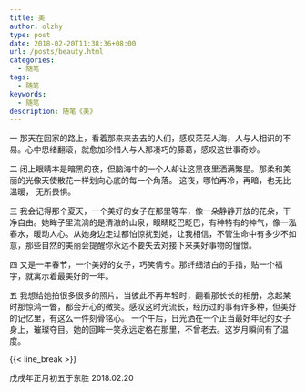 ```yaml
---
title: 美
author: olzhy
type: post
date: 2018-02-20T11:38:36+08:00
url: /posts/beauty.html
categories:
  - 随笔
tags:
  - 随笔
keywords:
  - 随笔
description: 随笔《美》
---
```

一
那天在回家的路上，看着那来来去去的人们，感叹茫茫人海，人与人相识的不易。心中思绪翻滚，就愈加珍惜人与人那凑巧的藤葛，感叹这世事奇妙。

二
闭上眼睛本是暗黑的夜，但脑海中的一个人却让这黑夜里洒满繁星。那柔和美丽的光像天使散花一样划向心底的每一个角落。 这夜，哪怕再冷，再暗，也无比温暖， 无所畏惧。

三
我会记得那个夏天，一个美好的女子在那里等车，像一朵静静开放的花朵，干净自由。她眸子里流淌的是清澈的山泉，眼睛眨巴眨巴，有种特有的神气，像一泓春水，暖动人心。从她身边走过都怕惊扰到她，让我相信，不管生命中有多少不如意，那些自然的美丽会提醒你永远不要失去对接下来美好事物的憧憬。

四
又是一年春节，一个美好的女子，巧笑倩兮。那纤细洁白的手指，贴一个福字，就寓示着最美好的一年。

五
我想给她拍很多很多的照片。当彼此不再年轻时，翻看那长长的相册，念起某时那惊鸿一瞥，都会开心的微笑。感叹这时光流长，经历过的事有许多种，但美好的记忆里，有这么一件刻骨铭心。 一个午后，日光洒在一个正当最好年纪的女子身上，璀璨夺目。她的回眸一笑永远定格在那里，不曾老去。这岁月瞬间有了温度。

{{< line_break >}}

戊戌年正月初五于东胜
2018.02.20
